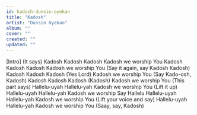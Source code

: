 ```yaml
---
id: kadosh-dunsin-oyekan
title: "Kadosh"
artist: "Dunsin Oyekan"
album: ""
cover: ""
created: ""
updated: ""
---
```


[Intro]
(It says)
Kadosh Kadosh Kadosh
Kadosh we worship You
Kadosh Kadosh Kadosh
Kadosh we worship You
(Say it again, say Kadosh Kadosh)
Kadosh Kadosh Kadosh
(Yes Lord)
Kadosh we worship You
(Say Kado-osh, Kadosh)
Kadosh Kadosh Kadosh
(Kadosh)
Kadosh we worship You
(This part says)
Hallelu-uyah Hallelu-yah
Kadosh we worship You
(Lift it up)
Hallelu-uyah Hallelu-yah
Kadosh we worship
Say Hallelu
Hallelu-uyah Hallelu-yah
Kadosh we worship You
(Lift your voice and say)
Hallelu-uyah Hallelu-yah
Kadosh we worship You
(Saay, say, Kadosh)